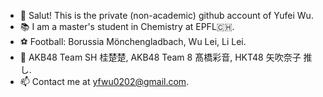 - 👋 Salut! This is the private (non-academic) github account of Yufei Wu. 
- 📚 I am a master's student in Chemistry at EPFL🇨🇭. 
- ⚽️ Football: Borussia Mönchengladbach, Wu Lei, Li Lei. 
- 🐇 AKB48 Team SH 桂楚楚, AKB48 Team 8 髙橋彩音, HKT48 矢吹奈子 推し. 
- 📫 Contact me at yfwu0202@gmail.com. 
